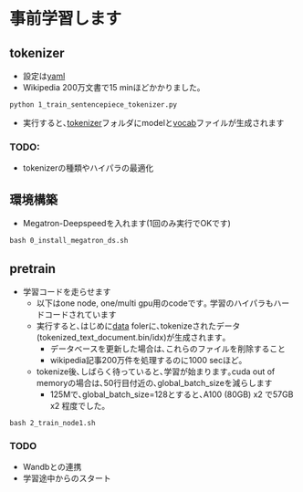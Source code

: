 # 事前学習します
## tokenizer
- 設定は[yaml](sentence_piece_config.yaml)
- Wikipedia 200万文書で15 minほどかかりました｡

~~~
python 1_train_sentencepiece_tokenizer.py 
~~~
- 実行すると､[tokenizer](../../data/tokenizer/)フォルダにmodelと[vocab](../../data/tokenizer/tokenizer.vocab)ファイルが生成されます
### TODO:
- tokenizerの種類やハイパラの最適化

## 環境構築
- Megatron-Deepspeedを入れます(1回のみ実行でOKです)
~~~
bash 0_install_megatron_ds.sh
~~~

## pretrain
- 学習コードを走らせます
  - 以下はone node, one/multi gpu用のcodeです｡ 学習のハイパラもハードコードされています
  - 実行すると､はじめに[data](../../data/) folerに､tokenizeされたデータ(tokenized_text_document.bin/idx)が生成されます｡
    - データベースを更新した場合は､これらのファイルを削除すること
    - wikipedia記事200万件を処理するのに1000 secほど｡
  - tokenize後､しばらく待っていると､学習が始まります｡cuda out of memoryの場合は､50行目付近の､global_batch_sizeを減らします
    - 125Mで､global_batch_size=128とすると､A100 (80GB) x2 で57GB x2 程度でした｡

~~~
bash 2_train_node1.sh
~~~

### TODO
- Wandbとの連携
- 学習途中からのスタート